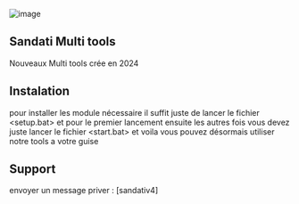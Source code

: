 ![image](https://cdn.discordapp.com/attachments/1257719052269523044/1264183369940340797/image.png?ex=669cf202&is=669ba082&hm=eceef5f45129e63b39e55c5925e551acc92001026e9b822517ad11757aaa25ab&)

## Sandati Multi tools
 Nouveaux Multi tools crée en 2024 


## Instalation 

pour installer les module nécessaire il suffit juste de lancer le fichier <setup.bat> et pour le premier lancement ensuite les autres fois vous devez juste lancer le fichier <start.bat> et voila vous pouvez désormais utiliser notre tools a votre guise 


## Support
envoyer un message priver  : [sandativ4]

